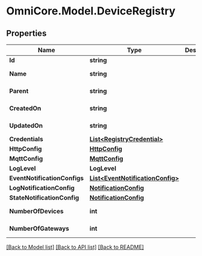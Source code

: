 # OmniCore.Model.DeviceRegistry

## Properties

Name | Type | Description | Notes
------------ | ------------- | ------------- | -------------
**Id** | **string** |  | 
**Name** | **string** |  | [optional] [readonly] 
**Parent** | **string** |  | [optional] [readonly] 
**CreatedOn** | **string** |  | [optional] [readonly] 
**UpdatedOn** | **string** |  | [optional] [readonly] 
**Credentials** | [**List&lt;RegistryCredential&gt;**](RegistryCredential.md) |  | [optional] 
**HttpConfig** | [**HttpConfig**](HttpConfig.md) |  | [optional] 
**MqttConfig** | [**MqttConfig**](MqttConfig.md) |  | [optional] 
**LogLevel** | **LogLevel** |  | [optional] 
**EventNotificationConfigs** | [**List&lt;EventNotificationConfig&gt;**](EventNotificationConfig.md) |  | [optional] 
**LogNotificationConfig** | [**NotificationConfig**](NotificationConfig.md) |  | [optional] 
**StateNotificationConfig** | [**NotificationConfig**](NotificationConfig.md) |  | [optional] 
**NumberOfDevices** | **int** |  | [optional] [readonly] 
**NumberOfGateways** | **int** |  | [optional] [readonly] 

[[Back to Model list]](../README.md#documentation-for-models) [[Back to API list]](../README.md#documentation-for-api-endpoints) [[Back to README]](../README.md)

